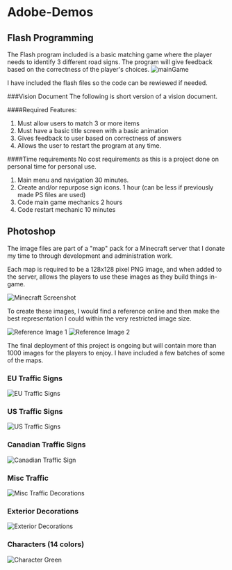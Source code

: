 # Adobe-Demos

## Flash Programming
The Flash program included is a basic matching game where the player needs to identify 3 different road signs.
The program will give feedback based on the correctness of the player's choices.
![mainGame](https://github.com/JJL0rtez/Adobe-Demos/assets/19676291/df3ae047-06e6-445a-92eb-5f5a9f8aaa2c)

I have included the flash files so the code can be rewiewed if needed.

###Vision Document
The following is short version of a vision document.

####Required Features:
1. Must allow users to match 3 or more items
2. Must have a basic title screen with a basic animation
3. Gives feedback to user based on correctness of answers
4. Allows the user to restart the program at any time.

####Time requirements
No cost requirements as this is a project done on personal time for personal use.
1. Main menu and navigation
   30 minutes.
2. Create and/or repurpose sign icons.
   1 hour (can be less if previously made PS files are used)
3. Code main game mechanics
   2 hours
4. Code restart mechanic
   10 minutes

## Photoshop
The image files are part of a "map" pack for a Minecraft server that I donate my time to through development and administration work.

Each map is required to be a 128x128 pixel PNG image, and when added to the server, allows the players to use these images as they build things in-game.

![Minecraft Screenshot](https://github.com/JJL0rtez/Adobe-Demos/assets/19676291/8e2de959-6a21-45f1-ab19-70a014c47562)

To create these images, I would find a reference online and then make the best representation I could within the very restricted image size.

![Reference Image 1](https://github.com/JJL0rtez/Adobe-Demos/assets/19676291/18ccc4a0-dedc-4ed7-8a7d-d5ea94ba1557)
![Reference Image 2](https://github.com/JJL0rtez/Adobe-Demos/assets/19676291/b5e5852e-41ad-4493-8721-10baa3d17017)

The final deployment of this project is ongoing but will contain more than 1000 images for the players to enjoy. I have included a few batches of some of the maps.

### EU Traffic Signs
![EU Traffic Signs](https://github.com/JJL0rtez/Adobe-Demos/assets/19676291/167be5bd-7c40-420e-943d-45e88ad88b51)
### US Traffic Signs
![US Traffic Signs](https://github.com/JJL0rtez/Adobe-Demos/assets/19676291/90add309-e1f3-4725-97f9-041c6d74bd77)
### Canadian Traffic Signs
![Canadian Traffic Sign](https://github.com/JJL0rtez/Adobe-Demos/assets/19676291/b79c7adf-a452-44b2-a2a2-b56235c4f7fa)
### Misc Traffic
![Misc Traffic Decorations](https://github.com/JJL0rtez/Adobe-Demos/assets/19676291/0bef813f-2d5d-4201-9ec0-911b8f696bd0)
### Exterior Decorations
![Exterior Decorations](https://github.com/JJL0rtez/Adobe-Demos/assets/19676291/433c65a9-9b73-47b1-bbcc-45bfb709662f)
### Characters (14 colors)
![Character Green](https://github.com/JJL0rtez/Adobe-Demos/assets/19676291/dd86a5e1-6db8-4f18-8a77-8290e3e1e4b2)

